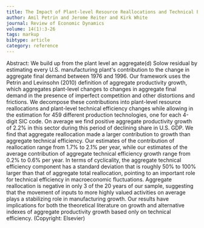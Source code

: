 ```yaml
---
title: The Impact of Plant-level Resource Reallocations and Technical Progress on U.S. Macroeconomic Growth
author: Amil Petrin and Jerome Reiter and Kirk White
journal: Review of Economic Dynamics
volume: 14(1):3-26
tags: markup
bibtype: article
category: reference
---
```

Abstract: We build up from the plant level an aggregate(d) Solow residual by estimating every U.S. manufacturing plant's contribution to the change in aggregate final demand between 1976 and 1996. Our framework uses the Petrin and Levinsohn (2010) definition of aggregate productivity growth, which aggregates plant-level changes to changes in aggregate final demand in the presence of imperfect competition and other distortions and frictions. We decompose these contributions into plant-level resource reallocations and plant-level technical efficiency changes while allowing in the estimation for 459 different production technologies, one for each 4-digit SIC code. On average we find positive aggregate productivity growth of 2.2\% in this sector during this period of declining share in U.S. GDP. We find that aggregate reallocation made a larger contribution to growth than aggregate technical efficiency. Our estimates of the contribution of reallocation range from 1.7\% to 2.1\% per year, while our estimates of the average contribution of aggregate technical efficiency growth range from 0.2\% to 0.6\% per year. In terms of cyclicality, the aggregate technical efficiency component has a standard deviation that is roughly 50\% to 100\% larger than that of aggregate total reallocation, pointing to an important role for technical efficiency in macroeconomic fluctuations. Aggregate reallocation is negative in only 3 of the 20 years of our sample, suggesting that the movement of inputs to more highly valued activities on average plays a stabilizing role in manufacturing growth. Our results have implications for both the theoretical literature on growth and alternative indexes of aggregate productivity growth based only on technical efficiency. (Copyright: Elsevier)
